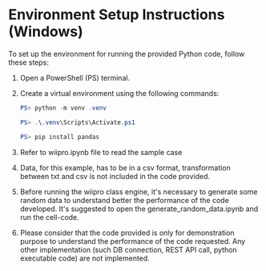 # Environment Setup Instructions (Windows)

To set up the environment for running the provided Python code, follow these steps:

1. Open a PowerShell (PS) terminal.

2. Create a virtual environment using the following commands:

   ```powershell
   PS> python -m venv .venv
    ```

    ```powershell
   PS> .\.venv\Scripts\Activate.ps1
    ```

    ```powershell
    PS> pip install pandas
    ```

3. Refer to wiipro.ipynb file to read the sample case

4. Data, for this example, has to be in a csv format, transformation between txt and csv is not included in the code provided.

5. Before running the wiipro class engine, it's necessary to generate some random data to understand better the performance of the code developed. It's suggested to open the generate_random_data.ipynb and run the cell-code.

6. Please consider that the code provided is only for demonstration purpose to understand the performance of the code requested. Any other implementation (such DB connection, REST API call, python executable code) are not implemented.